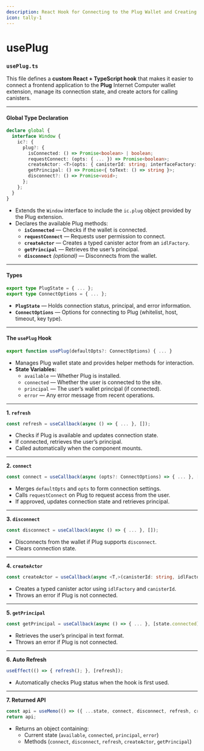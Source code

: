```yaml
---
description: React Hook for Connecting to the Plug Wallet and Creating Canister Actors
icon: tally-1
---
```


# usePlug

### `usePlug.ts`&#x20;

This file defines a **custom React + TypeScript hook** that makes it easier to connect a frontend application to the **Plug** Internet Computer wallet extension, manage its connection state, and create actors for calling canisters.

***

#### **Global Type Declaration**

```ts
declare global {
  interface Window {
    ic?: {
      plug?: {
        isConnected: () => Promise<boolean> | boolean;
        requestConnect: (opts: { ... }) => Promise<boolean>;
        createActor: <T>(opts: { canisterId: string; interfaceFactory: any; }) => Promise<T>;
        getPrincipal: () => Promise<{ toText: () => string }>;
        disconnect?: () => Promise<void>;
      };
    };
  }
}
```

* Extends the `Window` interface to include the `ic.plug` object provided by the Plug extension.
* Declares the available Plug methods:
  * **`isConnected`** — Checks if the wallet is connected.
  * **`requestConnect`** — Requests user permission to connect.
  * **`createActor`** — Creates a typed canister actor from an `idlFactory`.
  * **`getPrincipal`** — Retrieves the user’s principal.
  * **`disconnect`** _(optional)_ — Disconnects from the wallet.

***

#### **Types**

```ts
export type PlugState = { ... };
export type ConnectOptions = { ... };
```

* **`PlugState`** — Holds connection status, principal, and error information.
* **`ConnectOptions`** — Options for connecting to Plug (whitelist, host, timeout, key type).

***

#### **The `usePlug` Hook**

```ts
export function usePlug(defaultOpts?: ConnectOptions) { ... }
```

* Manages Plug wallet state and provides helper methods for interaction.
* **State Variables:**
  * `available` — Whether Plug is installed.
  * `connected` — Whether the user is connected to the site.
  * `principal` — The user’s wallet principal (if connected).
  * `error` — Any error message from recent operations.

***

**1. `refresh`**

```ts
const refresh = useCallback(async () => { ... }, []);
```

* Checks if Plug is available and updates connection state.
* If connected, retrieves the user’s principal.
* Called automatically when the component mounts.

***

**2. `connect`**

```ts
const connect = useCallback(async (opts?: ConnectOptions) => { ... }, [...]);
```

* Merges `defaultOpts` and `opts` to form connection settings.
* Calls `requestConnect` on Plug to request access from the user.
* If approved, updates connection state and retrieves principal.

***

**3. `disconnect`**

```ts
const disconnect = useCallback(async () => { ... }, []);
```

* Disconnects from the wallet if Plug supports `disconnect`.
* Clears connection state.

***

**4. `createActor`**

```ts
const createActor = useCallback(async <T,>(canisterId: string, idlFactory: any): Promise<T> => { ... }, [state.connected]);
```

* Creates a typed canister actor using `idlFactory` and `canisterId`.
* Throws an error if Plug is not connected.

***

**5. `getPrincipal`**

```ts
const getPrincipal = useCallback(async () => { ... }, [state.connected]);
```

* Retrieves the user’s principal in text format.
* Throws an error if Plug is not connected.

***

**6. Auto Refresh**

```ts
useEffect(() => { refresh(); }, [refresh]);
```

* Automatically checks Plug status when the hook is first used.

***

**7. Returned API**

```ts
const api = useMemo(() => ({ ...state, connect, disconnect, refresh, createActor, getPrincipal }), [...]);
return api;
```

* Returns an object containing:
  * Current state (`available`, `connected`, `principal`, `error`)
  * Methods (`connect`, `disconnect`, `refresh`, `createActor`, `getPrincipal`)

####

